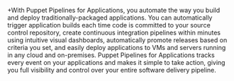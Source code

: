 +With Puppet Pipelines for Applications, you automate the way you build and deploy traditionally-packaged applications. You can automatically trigger application builds each time code is committed to your source control repository, create continuous integration pipelines within minutes using intuitive visual dashboards, automatically promote releases based on criteria you set, and easily deploy applications to VMs and servers running in any cloud and on-premises. Puppet Pipelines for Applications tracks every event on your applications and makes it simple to take action, giving you full visibility and control over your entire software delivery pipeline.
